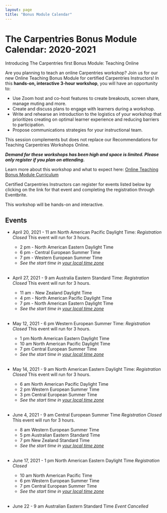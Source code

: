 ```yaml
---
layout: page
title: "Bonus Module Calendar"
---
```


# The Carpentries Bonus Module Calendar: 2020-2021
Introducing The Carpentries first Bonus Module: Teaching Online

Are you planning to teach an online Carpentries workshop? Join us for our new Online Teaching Bonus Module for certified Carpentries Instructors! In this **hands-on, interactive 3-hour workshop**, you will have an opportunity to:
- Use Zoom host and co-host features to create breakouts, screen share, manage muting and more.
- Create and discuss plans to engage with learners during a workshop.
- Write and rehearse an introduction to the logistics of your workshop that prioritizes creating on optimal learner experience and reducing barriers to participation. 
- Propose communications strategies for your instructional team.

This session complements but does not replace our Recommendations for Teaching Carpentries Workshops Online.

***Demand for these workshops has been high and space is limited. Please only register if you plan on attending.*** 

Learn more about this workshop and what to expect here: [Online Teaching Bonus Module Curriculum](https://carpentries.github.io/instructor-training-bonus-modules/)

Certified Carpentries Instructors can register for events listed below by clicking on the link for that event and completing the registration through Eventbrite.


This workshop will be hands-on and interactive.

## Events 

* April 20, 2021 - 11 am North American Pacific Daylight Time: *Registration Closed* This event will run for 3 hours.
    - 2 pm - North American Eastern Daylight Time
    - 6 pm - Central European Summer Time
    - 7 pm - Western European Summer Time
    - *See the start time in [your local time zone](https://www.timeanddate.com/worldclock/fixedtime.html?iso=20210420T11&p1=137)*
<br><br>

* April 27, 2021 - 9 am Australia Eastern Standard Time: *Registration Closed* This event will run for 3 hours.
    - 11 am - New Zealand Daylight Time
    - 4 pm - North American Pacific Daylight Time
    - 7 pm - North American Eastern Daylight Time
    - *See the start time in [your local time zone](https://www.timeanddate.com/worldclock/fixedtime.html?iso=20210427T09&p1=47)*
<br><br>

* May 12, 2021 - 6 pm Western European Summer Time: *Registration Closed* This event will run for 3 hours. 
    - 1 pm North American Eastern Daylight Time
    - 10 am North American Pacific Daylight Time 
    - 7 pm Central European Summer Time 
    - *See the start time in [your local time zone](https://www.timeanddate.com/worldclock/fixedtime.html?iso=20210512T18&p1=133)*
<br><br>

* May 14, 2021 - 9 am North American Eastern Daylight Time: *Registration Closed* This event will run for 3 hours. 
    - 6 am North American Pacific Daylight Time 
    - 2 pm Western European Summer Time
    - 3 pm Central European Summer Time 
    - *See the start time in [your local time zone](https://www.timeanddate.com/worldclock/fixedtime.html?iso=20210514T09&p1=179)*
<br><br>

* June 4, 2021 - 9 am Central European Summer Time *Registration Closed* This event will run for 3 hours.
    - 8 am Western European Summer Time
    - 5 pm Australian Eastern Standard Time
    - 7 pm New Zealand Standard Time
    - *See the start time in [your local time zone](https://www.timeanddate.com/worldclock/fixedtime.html?iso=20210604T09&p1=215)*
<br><br>

* June 17, 2021 - 1 pm North American Eastern Daylight Time *Registration Closed*
    - 10 am North American Pacific Time 
    - 6 pm Western European Summer Time 
    - 7 pm Central European Summer Time 
    - *See the start time in [your local time zone](https://www.timeanddate.com/worldclock/fixedtime.html?iso=20210617T13&p1=179)*
<br><br>

* June 22 - 9 am Australian Eastern Standard Time *Event Cancelled*

<br><br>
